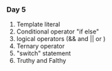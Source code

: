 ### Day 5
1. Template literal
2. Conditional operator "if else"
4. logical operators (&& and || or )
5. Ternary operator
6. "switch" statement
3. Truthy and Falthy